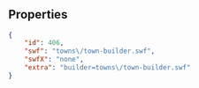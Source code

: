 # <no name available>

<no description available>

## Properties

```json
{
    "id": 406,
    "swf": "towns\/town-builder.swf",
    "swfX": "none",
    "extra": "builder=towns\/town-builder.swf"
}
```

